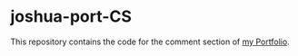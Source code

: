 # joshua-port-CS

This repository contains the code for the comment section of [my Portfolio](https://whyher12.quarto.pub/joshua-marie-ongcoy/).



